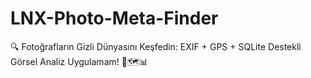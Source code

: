 # LNX-Photo-Meta-Finder
🔍 Fotoğrafların Gizli Dünyasını Keşfedin: EXIF + GPS + SQLite Destekli Görsel Analiz Uygulamam! 📸🗺️📊
